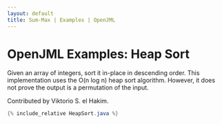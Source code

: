 ```yaml
---
layout: default
title: Sum-Max | Examples | OpenJML
---
```


# OpenJML Examples: Heap Sort

Given an array of integers, sort it in-place in descending order.
This implementation uses the O(n log n) heap sort algorithm.
However, it does not prove the output is a permutation of the input.

Contributed by Viktorio S. el Hakim.

```java
{% include_relative HeapSort.java %}
```

